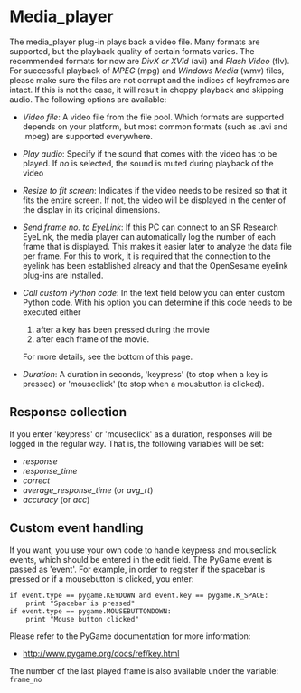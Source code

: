 # Media_player

The media_player plug-in plays back a video file. Many formats are
supported, but the playback quality of certain formats varies. The
recommended formats for now are *DivX or XVid* (avi) and *Flash Video*
(flv). For successful playback of *MPEG* (mpg) and *Windows Media* (wmv)
files, please make sure the files are not corrupt and the indices of
keyframes are intact. If this is not the case, it will result in choppy
playback and skipping audio. The following options are available:

-   *Video file*: A video file from the file pool. Which formats are
    supported depends on your platform, but most common formats (such as
    .avi and .mpeg) are supported everywhere.

-   *Play audio*: Specify if the sound that comes with the video has to
    be played. If *no* is selected, the sound is muted during playback
    of the video

-   *Resize to fit screen*: Indicates if the video needs to be resized
    so that it fits the entire screen. If not, the video will be
    displayed in the center of the display in its original dimensions.

-   *Send frame no. to EyeLink*: If this PC can connect to an SR
    Research EyeLink, the media player can automatically log the number
    of each frame that is displayed. This makes it easier later to
    analyze the data file per frame. For this to work, it is required
    that the connection to the eyelink has been established already and
    that the OpenSesame eyelink plug-ins are installed.

-   *Call custom Python code*: In the text field below you can enter
    custom Python code. With his option you can determine if this code
    needs to be executed either

    1.  after a key has been pressed during the movie
    2.  after each frame of the movie.

    For more details, see the bottom of this page.

-   *Duration*: A duration in seconds, 'keypress' (to stop when a key is
    pressed) or 'mouseclick' (to stop when a mousbutton is clicked).

## Response collection

If you enter 'keypress' or 'mouseclick' as a duration, responses will be
logged in the regular way. That is, the following variables will be set:

-   *response*
-   *response_time*
-   *correct*
-   *average_response\_time* (or *avg_rt*)
-   *accuracy* (or *acc*)

## Custom event handling

If you want, you use your own code to handle keypress and mouseclick
events, which should be entered in the edit field. The PyGame event is
passed as 'event'. For example, in order to register if the spacebar is
pressed or if a mousebutton is clicked, you enter:

	if event.type == pygame.KEYDOWN and event.key == pygame.K_SPACE:
		print "Spacebar is pressed"
	if event.type == pygame.MOUSEBUTTONDOWN:
		print "Mouse button clicked"

Please refer to the PyGame documentation for more information:

- <http://www.pygame.org/docs/ref/key.html>

The number of the last played frame is also available under the
variable: `frame_no`
